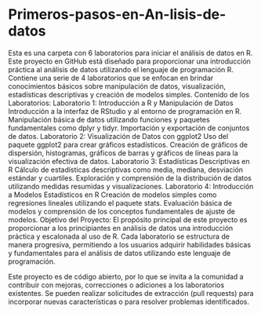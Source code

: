 # Primeros-pasos-en-An-lisis-de-datos
Esta es una carpeta con 6 laboratorios para iniciar el análisis de datos en R. 
Este proyecto en GitHub está diseñado para proporcionar una introducción práctica al análisis de datos utilizando el lenguaje de programación R. Contiene una serie de 4 laboratorios que se enfocan en brindar conocimientos básicos sobre manipulación de datos, visualización, estadísticas descriptivas y creación de modelos simples.
Contenido de los Laboratorios:
Laboratorio 1: Introducción a R y Manipulación de Datos
Introducción a la interfaz de RStudio y al entorno de programación en R.
Manipulación básica de datos utilizando funciones y paquetes fundamentales como dplyr y tidyr.
Importación y exportación de conjuntos de datos.
Laboratorio 2: Visualización de Datos con ggplot2
Uso del paquete ggplot2 para crear gráficos estadísticos.
Creación de gráficos de dispersión, histogramas, gráficos de barras y gráficos de líneas para la visualización efectiva de datos.
Laboratorio 3: Estadísticas Descriptivas en R
Cálculo de estadísticas descriptivas como media, mediana, desviación estándar y cuartiles.
Exploración y comprensión de la distribución de datos utilizando medidas resumidas y visualizaciones.
Laboratorio 4: Introducción a Modelos Estadísticos en R
Creación de modelos simples como regresiones lineales utilizando el paquete stats.
Evaluación básica de modelos y comprensión de los conceptos fundamentales de ajuste de modelos.
Objetivo del Proyecto:
El propósito principal de este proyecto es proporcionar a los principiantes en análisis de datos una introducción práctica y escalonada al uso de R. Cada laboratorio se estructura de manera progresiva, permitiendo a los usuarios adquirir habilidades básicas y fundamentales para el análisis de datos utilizando este lenguaje de programación.


Este proyecto es de código abierto, por lo que se invita a la comunidad a contribuir con mejoras, correcciones o adiciones a los laboratorios existentes. Se pueden realizar solicitudes de extracción (pull requests) para incorporar nuevas características o para resolver problemas identificados.
